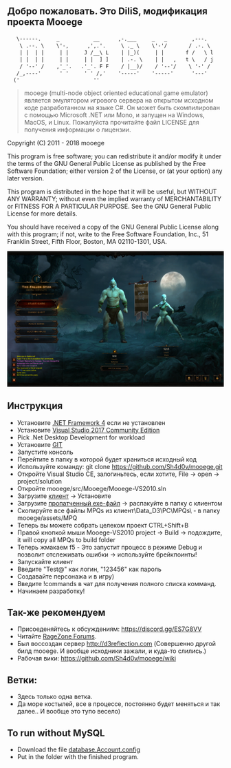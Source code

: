 ## Добро пожаловать. Это DiIiS, модификация проекта Mooege       
       \------.     _           __      ,-.___     _   _        ,---.  
        \ .--. \    \'-,      ,',.'.     \ ._ \    \'-'/       / .-. \ 
        | |  | |     | |     J /__\ L    | |_)(     | |       f /   \ l
        | |  | |     | |     | |  ] ]    | .-. \    | |   ,   t \   / j
        / '--' /    ,'_'.   .'_'. F F    / |__)/    / '--'/    \ '-' / 
       /_,----'      ' '     ' ' /,'    '-----'    '-----'      '---' 
      ('                        ''                    
> mooege (multi-node object oriented educational game emulator) является эмулятором игрового сервера на открытом исходном коде разработанном на языке C#. Он может быть скомпилирован с помощью Microsoft .NET или Mono, и запущен на Windows, MacOS, и Linux. Пожалуйста прочитайте файл LICENSE для получения информации о лицензии.

Copyright (C) 2011 - 2018 mooege

This program is free software; you can redistribute it and/or
modify it under the terms of the GNU General Public License
as published by the Free Software Foundation; either version 2
of the License, or (at your option) any later version.

This program is distributed in the hope that it will be useful,
but WITHOUT ANY WARRANTY; without even the implied warranty of
MERCHANTABILITY or FITNESS FOR A PARTICULAR PURPOSE.  See the
GNU General Public License for more details.

You should have received a copy of the GNU General Public License
along with this program; if not, write to the Free Software
Foundation, Inc., 51 Franklin Street, Fifth Floor, Boston, MA  02110-1301, USA.


![](mooege.png)

## Инструкция
* Установите [.NET Framework 4](https://www.microsoft.com/en-in/download/details.aspx?id=17718) если не установлен
* Установите [Visual Studio 2017 Community Edition](https://www.visualstudio.com/en/downloads)
* Pick .Net Desktop Development for workload
* Установите [GIT](https://git-scm.com/downloads)
* Запустите консоль
* Перейтите в папку в которой будет храниться исходный код
* Используйте команду: git clone https://github.com/Sh4d0v/mooege.git
* Откройте Visual Studio CE, залогиньтесь, если хотите, File -> open -> project/solution
* Откройте mooege/src/Mooege/Mooege-VS2010.sln
* Загрузите [клиент](https://mega.nz/#!wUd1UCTa!VTg0OIo-uRqjAofsHDQvFusEgHwCqSWL_V9-RbdnxFA) -> Установите
* Загрузите [пропатченный exe-файл](https://mega.nz/#!lcUTzSZY!ugfOa8jldBy9f99gBLjRvoXyZE707Tf49tYkDeNP8kA) -> распакуйте в папку с клиентом
* Скопируйте все файлы MPQs из клиент\Data_D3\PC\MPQs\ - в папку mooege/assets/MPQ
* Теперь вы можете собрать целеком проект CTRL+Shift+B
* Правой кнопкой мыши Mooege-VS2010 project -> Build -> подождите, it will copy all MPQs to build folder
* Теперь жмакаем f5 - Это запустит процесс в режиме Debug и позволит отслеживать ошибки -> используйте брейкпоинты!
* Запускайте клиент
* Введите "Test@" как логин, "123456" как пароль
* Создавайте персонажа и в игру)
* Введите !commands в чат для получения полного списка комманд.
* Начинаем разработку!


## Так-же рекомендуем
* Присоеденяйтесь к обсуждениям: https://discord.gg/ES7G8VV
* Читайте [RageZone Forums](http://ragezone.com/).
* Был воссоздан сервер http://d3reflection.com (Совершенно другой билд mooege. И вообще исходники зажали, и куда-то слились.)
* Рабочая вики: https://github.com/Sh4d0v/mooege/wiki

## Ветки:
* Здесь только одна ветка.
* Да море костылей, все в процессе, постоянно будет меняться и так далее.. И вообще это тупо весело)

## To run without MySQL
* Download the file [database.Account.config](https://mega.nz/#!9VsFxSKA!7w5Lt7chupYD6txogBZNotb5pSDGBFjEv688j1rhE7I)
* Put in the folder with the finished program.
